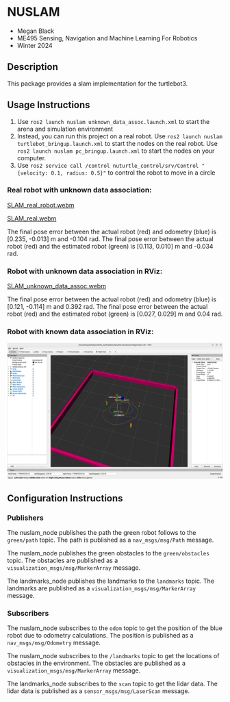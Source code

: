 # NUSLAM
* Megan Black
* ME495 Sensing, Navigation and Machine Learning For Robotics
* Winter 2024

## Description
This package provides a slam implementation for the turtlebot3.


## Usage Instructions
1. Use `ros2 launch nuslam unknown_data_assoc.launch.xml` to start the arena and simulation environment
2. Instead, you can run this project on a real robot.  Use `ros2 launch nuslam turtlebot_bringup.launch.xml` to start the nodes on the real robot.  Use `ros2 launch nuslam pc_bringup.launch.xml` to start the nodes on your computer.
3. Use `ros2 service call /control nuturtle_control/srv/Control "{velocity: 0.1, radius: 0.5}"` to control the robot to move in a circle


### Real robot with unknown data association:

[SLAM_real_robot.webm](https://github.com/ME495-Navigation/slam-project-blackm159/assets/116540591/ead5332e-18cd-4497-851a-34eecb968686)

[SLAM_real.webm](https://github.com/ME495-Navigation/slam-project-blackm159/assets/116540591/45c100a0-c512-4d88-bc22-9bd54964be4c)

The final pose error between the actual robot (red) and odometry (blue) is [0.235, -0.013] m and -0.104 rad.  The final pose error between the actual robot (red) and the estimated robot (green) is [0.113, 0.010] m and -0.034 rad.


### Robot with unknown data association in RViz:

[SLAM_unknown_data_assoc.webm](https://github.com/ME495-Navigation/slam-project-blackm159/assets/116540591/3714522b-6e7b-4b87-8d56-bd5664c8c15f)

The final pose error between the actual robot (red) and odometry (blue) is [0.121, -0.114] m and 0.392 rad.  The final pose error between the actual robot (red) and the estimated robot (green) is [0.027, 0.029] m and 0.04 rad.

### Robot with known data association in RViz:
![Robot in rviz](images/slam_in_rviz.png)


## Configuration Instructions

### Publishers
The nuslam_node publishes the path the green robot follows to the `green/path` topic. The path is published as a `nav_msgs/msg/Path` message.

The nuslam_node publishes the green obstacles to the `green/obstacles` topic. The obstacles are published as a `visualization_msgs/msg/MarkerArray` message.

The landmarks_node publishes the landmarks to the `landmarks` topic. The landmarks are published as a `visualization_msgs/msg/MarkerArray` message.


### Subscribers
The nuslam_node subscribes to the `odom` topic to get the position of the blue robot due to odometry calculations. The position is published as a `nav_msgs/msg/Odometry` message.

The nuslam_node subscribes to the `/landmarks` topic to get the locations of obstacles in the environment. The obstacles are published as a `visualization_msgs/msg/MarkerArray` message.

The landmarks_node subscribes to the `scan` topic to get the lidar data. The lidar data is published as a `sensor_msgs/msg/LaserScan` message.